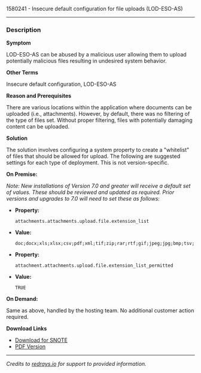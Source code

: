 1580241 - Insecure default configuration for file uploads (LOD-ESO-AS)

---

### Description

**Symptom**

LOD-ESO-AS can be abused by a malicious user allowing them to upload potentially malicious files resulting in undesired system behavior.

**Other Terms**

Insecure default configuration, LOD-ESO-AS

**Reason and Prerequisites**

There are various locations within the application where documents can be uploaded (i.e., attachments). However, by default, there was no filtering of the type of files set. Without proper filtering, files with potentially damaging content can be uploaded.

**Solution**

The solution involves configuring a system property to create a "whitelist" of files that should be allowed for upload. The following are suggested settings for each type of deployment. This is not version-specific.

**On Premise:**

*Note: New installations of Version 7.0 and greater will receive a default set of values. These should be reviewed and updated as required. Prior versions and upgrades to 7.0 will need to set these as follows:*

- **Property:**
  ```
  attachments.attachments.upload.file.extension_list
  ```

- **Value:**
  ```
  doc;docx;xls;xlsx;csv;pdf;xml;tif;zip;rar;rtf;gif;jpeg;jpg;bmp;tsv;xlt;xltx;xlsm;xpdl;pptm;ppt;pptx;txt;png;pps;wmv;oma
  ```

- **Property:**
  ```
  attachment.attachments.upload.file.extension_list_permitted
  ```

- **Value:**
  ```
  TRUE
  ```

**On Demand:**

Same as above, handled by the hosting team. No additional customer action required.

**Download Links**

- [Download for SNOTE](https://notesdownloads.sap.com/note/0040000017207872017)
- [PDF Version](https://me.sap.com/sap/support/sfm/notes/print/0001580241?language=en-US&token=32E423BF8330E9E27B95D28C5B960487)

---

*Credits to [redrays.io](https://redrays.io) for support to provided information.*